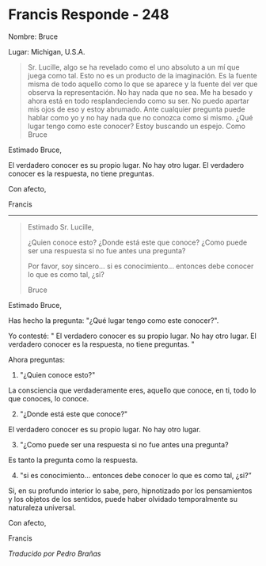 # Francis Responde - 248

Nombre: Bruce

Lugar: Michigan, U.S.A.

>Sr. Lucille, algo se ha revelado como el uno absoluto a un mí que juega como tal. Esto no es un producto de la imaginación. Es la fuente misma de todo aquello como lo que se aparece y la fuente del ver que observa la representación. No hay nada que no sea. Me ha besado y ahora está en todo resplandeciendo como su ser. No puedo apartar mis ojos de eso y estoy abrumado. Ante cualquier pregunta puede hablar como yo y no hay nada que no conozca como si mismo. ¿Qué lugar tengo como este conocer? Estoy buscando un espejo. Como Bruce

Estimado Bruce,

El verdadero conocer es su propio lugar. No hay otro lugar. El verdadero conocer es la respuesta, no tiene preguntas.

Con afecto,

Francis

* * *

>Estimado Sr. Lucille,
>
>¿Quien conoce esto? ¿Donde está este que conoce? ¿Como puede ser una respuesta si no fue antes una pregunta?
>
>Por favor, soy sincero... si es conocimiento... entonces debe conocer lo que es como tal, ¿si?
>
>Bruce

Estimado Bruce,

Has hecho la pregunta: "¿Qué lugar tengo como este conocer?".

Yo contesté: " El verdadero conocer es su propio lugar. No hay otro lugar. El verdadero conocer es la respuesta, no tiene preguntas. "

Ahora preguntas:

1. "¿Quien conoce esto?"

La consciencia que verdaderamente eres, aquello que conoce, en ti, todo lo que conoces, lo conoce.

2. "¿Donde está este que conoce?"

El verdadero conocer es su propio lugar. No hay otro lugar.

3. "¿Como puede ser una respuesta si no fue antes una pregunta?

Es tanto la pregunta como la respuesta.

4. "si es conocimiento... entonces debe conocer lo que es como tal, ¿si?”

Si, en su profundo interior lo sabe, pero, hipnotizado por los pensamientos y los objetos de los sentidos, puede haber olvidado temporalmente su naturaleza universal.

Con afecto,

Francis

_Traducido por Pedro Brañas_